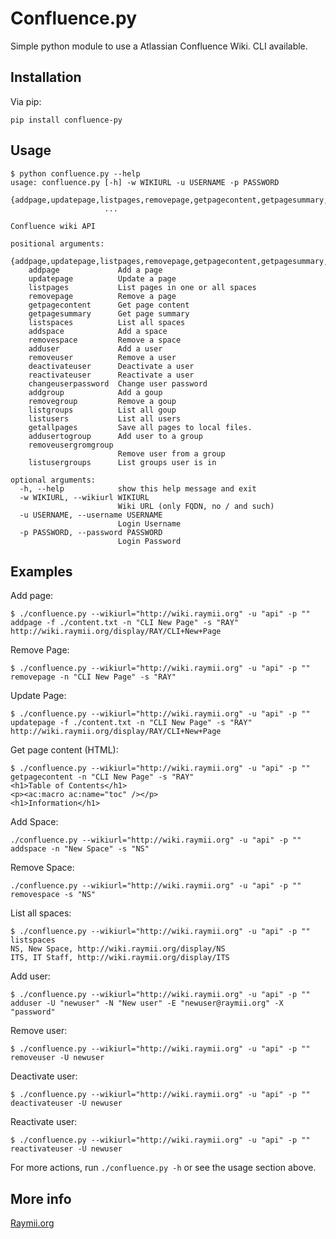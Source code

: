 # Confluence.py

Simple python module to use a Atlassian Confluence Wiki. CLI available.

## Installation

Via pip:

    pip install confluence-py

## Usage
    
    $ python confluence.py --help                                                                                         
    usage: confluence.py [-h] -w WIKIURL -u USERNAME -p PASSWORD
                         {addpage,updatepage,listpages,removepage,getpagecontent,getpagesummary,listspaces,addspace,removespace,adduser,removeuser,deactivateuser,reactivateuser,changeuserpassword,addgroup,removegroup,listgroups,listusers,getallpages,addusertogroup,removeusergromgroup,listusergroups}
                         ...
    
    Confluence wiki API
    
    positional arguments:
      {addpage,updatepage,listpages,removepage,getpagecontent,getpagesummary,listspaces,addspace,removespace,adduser,removeuser,deactivateuser,reactivateuser,changeuserpassword,addgroup,removegroup,listgroups,listusers,getallpages,addusertogroup,removeusergromgroup,listusergroups}
        addpage             Add a page
        updatepage          Update a page
        listpages           List pages in one or all spaces
        removepage          Remove a page
        getpagecontent      Get page content
        getpagesummary      Get page summary
        listspaces          List all spaces
        addspace            Add a space
        removespace         Remove a space
        adduser             Add a user
        removeuser          Remove a user
        deactivateuser      Deactivate a user
        reactivateuser      Reactivate a user
        changeuserpassword  Change user password
        addgroup            Add a goup
        removegroup         Remove a goup
        listgroups          List all goup
        listusers           List all users
        getallpages         Save all pages to local files.
        addusertogroup      Add user to a group
        removeusergromgroup
                            Remove user from a group
        listusergroups      List groups user is in
    
    optional arguments:
      -h, --help            show this help message and exit
      -w WIKIURL, --wikiurl WIKIURL
                            Wiki URL (only FQDN, no / and such)
      -u USERNAME, --username USERNAME
                            Login Username
      -p PASSWORD, --password PASSWORD
                            Login Password



## Examples

Add page:

    $ ./confluence.py --wikiurl="http://wiki.raymii.org" -u "api" -p "" addpage -f ./content.txt -n "CLI New Page" -s "RAY"
    http://wiki.raymii.org/display/RAY/CLI+New+Page


Remove Page:

    $ ./confluence.py --wikiurl="http://wiki.raymii.org" -u "api" -p "" removepage -n "CLI New Page" -s "RAY"


Update Page:

    $ ./confluence.py --wikiurl="http://wiki.raymii.org" -u "api" -p "" updatepage -f ./content.txt -n "CLI New Page" -s "RAY"
    http://wiki.raymii.org/display/RAY/CLI+New+Page

Get page content (HTML):

    $ ./confluence.py --wikiurl="http://wiki.raymii.org" -u "api" -p "" getpagecontent -n "CLI New Page" -s "RAY"
    <h1>Table of Contents</h1>
    <p><ac:macro ac:name="toc" /></p>
    <h1>Information</h1>

Add Space:

    ./confluence.py --wikiurl="http://wiki.raymii.org" -u "api" -p "" addspace -n "New Space" -s "NS"

Remove Space:

    ./confluence.py --wikiurl="http://wiki.raymii.org" -u "api" -p "" removespace -s "NS"

List all spaces:

    $ ./confluence.py --wikiurl="http://wiki.raymii.org" -u "api" -p "" listspaces
    NS, New Space, http://wiki.raymii.org/display/NS
    ITS, IT Staff, http://wiki.raymii.org/display/ITS


Add user:

    $ ./confluence.py --wikiurl="http://wiki.raymii.org" -u "api" -p "" adduser -U "newuser" -N "New user" -E "newuser@raymii.org" -X "password"

Remove user:

    $ ./confluence.py --wikiurl="http://wiki.raymii.org" -u "api" -p "" removeuser -U newuser

Deactivate user:

    $ ./confluence.py --wikiurl="http://wiki.raymii.org" -u "api" -p "" deactivateuser -U newuser

Reactivate user:

    $ ./confluence.py --wikiurl="http://wiki.raymii.org" -u "api" -p "" reactivateuser -U newuser


For more actions, run `./confluence.py -h` or see the usage section above.

## More info

[Raymii.org](https://raymii.org)
